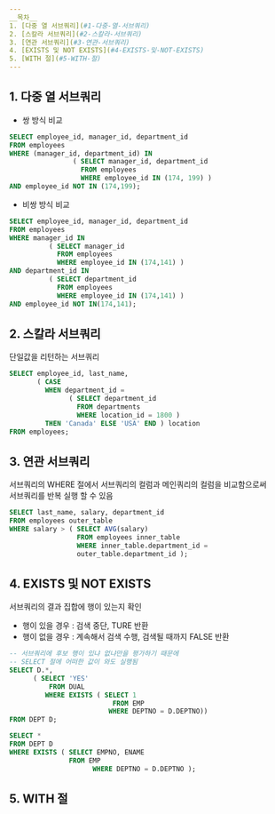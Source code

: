 ```yaml
---
__목차__
1. [다중 열 서브쿼리](#1-다중-열-서브쿼리)  
2. [스칼라 서브쿼리](#2-스칼라-서브쿼리)  
3. [연관 서브쿼리](#3-연관-서브쿼리)  
4. [EXISTS 및 NOT EXISTS](#4-EXISTS-및-NOT-EXISTS)  
5. [WITH 절](#5-WITH-절)
---
```


## 1. 다중 열 서브쿼리
* 쌍 방식 비교
```SQL
SELECT employee_id, manager_id, department_id
FROM employees
WHERE (manager_id, department_id) IN
                ( SELECT manager_id, department_id
                  FROM employees
                  WHERE employee_id IN (174, 199) )
AND employee_id NOT IN (174,199);
```

* 비쌍 방식 비교
```SQL
SELECT employee_id, manager_id, department_id
FROM employees
WHERE manager_id IN
          ( SELECT manager_id
            FROM employees
            WHERE employee_id IN (174,141) )
AND department_id IN
          ( SELECT department_id
            FROM employees
            WHERE employee_id IN (174,141) )
AND employee_id NOT IN(174,141);
```


## 2. 스칼라 서브쿼리
단일값을 리턴하는 서브쿼리
```SQL
SELECT employee_id, last_name,
       ( CASE
         WHEN department_id =
               ( SELECT department_id
                 FROM departments
                 WHERE location_id = 1800 )
         THEN 'Canada' ELSE 'USA' END ) location
FROM employees;
```


## 3. 연관 서브쿼리
서브쿼리의 WHERE 절에서 서브쿼리의 컬럼과 메인쿼리의 컬럼을 비교함으로써  
서브쿼리를 반복 실행 할 수 있음
```SQL
SELECT last_name, salary, department_id
FROM employees outer_table
WHERE salary > ( SELECT AVG(salary)
                 FROM employees inner_table
                 WHERE inner_table.department_id =
                 outer_table.department_id );
```


## 4. EXISTS 및 NOT EXISTS
서브쿼리의 결과 집합에 행이 있는지 확인
* 행이 있을 경우 : 검색 중단, TURE 반환
* 행이 없을 경우 : 계속해서 검색 수행, 검색될 때까지 FALSE 반환
```SQL
-- 서브쿼리에 후보 행이 있냐 없냐만을 평가하기 때문에
-- SELECT 절에 어떠한 값이 와도 실행됨
SELECT D.*, 
      ( SELECT 'YES' 
          FROM DUAL
         WHERE EXISTS ( SELECT 1 
                          FROM EMP 
                         WHERE DEPTNO = D.DEPTNO)) 
FROM DEPT D;

SELECT * 
FROM DEPT D 
WHERE EXISTS ( SELECT EMPNO, ENAME 
               FROM EMP 
			         WHERE DEPTNO = D.DEPTNO );
```


## 5. WITH 절

